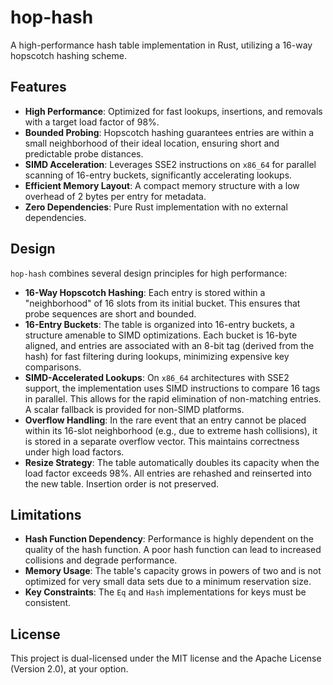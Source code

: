# hop-hash

A high-performance hash table implementation in Rust, utilizing a 16-way hopscotch hashing scheme.

## Features

- **High Performance**: Optimized for fast lookups, insertions, and removals with a target load
  factor of 98%.
- **Bounded Probing**: Hopscotch hashing guarantees entries are within a small neighborhood of their
  ideal location, ensuring short and predictable probe distances.
- **SIMD Acceleration**: Leverages SSE2 instructions on `x86_64` for parallel scanning of 16-entry
  buckets, significantly accelerating lookups.
- **Efficient Memory Layout**: A compact memory structure with a low overhead of 2 bytes per entry
  for metadata.
- **Zero Dependencies**: Pure Rust implementation with no external dependencies.

## Design

`hop-hash` combines several design principles for high performance:

- **16-Way Hopscotch Hashing**: Each entry is stored within a "neighborhood" of 16 slots from its
  initial bucket. This ensures that probe sequences are short and bounded.
- **16-Entry Buckets**: The table is organized into 16-entry buckets, a structure amenable to SIMD
  optimizations. Each bucket is 16-byte aligned, and entries are associated with an 8-bit tag
  (derived from the hash) for fast filtering during lookups, minimizing expensive key comparisons.
- **SIMD-Accelerated Lookups**: On `x86_64` architectures with SSE2 support, the implementation uses
  SIMD instructions to compare 16 tags in parallel. This allows for the rapid elimination of
  non-matching entries. A scalar fallback is provided for non-SIMD platforms.
- **Overflow Handling**: In the rare event that an entry cannot be placed within its 16-slot
  neighborhood (e.g., due to extreme hash collisions), it is stored in a separate overflow vector.
  This maintains correctness under high load factors.
- **Resize Strategy**: The table automatically doubles its capacity when the load factor exceeds
  98%. All entries are rehashed and reinserted into the new table. Insertion order is not preserved.

## Limitations

- **Hash Function Dependency**: Performance is highly dependent on the quality of the hash function.
  A poor hash function can lead to increased collisions and degrade performance.
- **Memory Usage**: The table's capacity grows in powers of two and is not optimized for very small
  data sets due to a minimum reservation size.
- **Key Constraints**: The `Eq` and `Hash` implementations for keys must be consistent.

## License

This project is dual-licensed under the MIT license and the Apache License (Version 2.0), at your option.